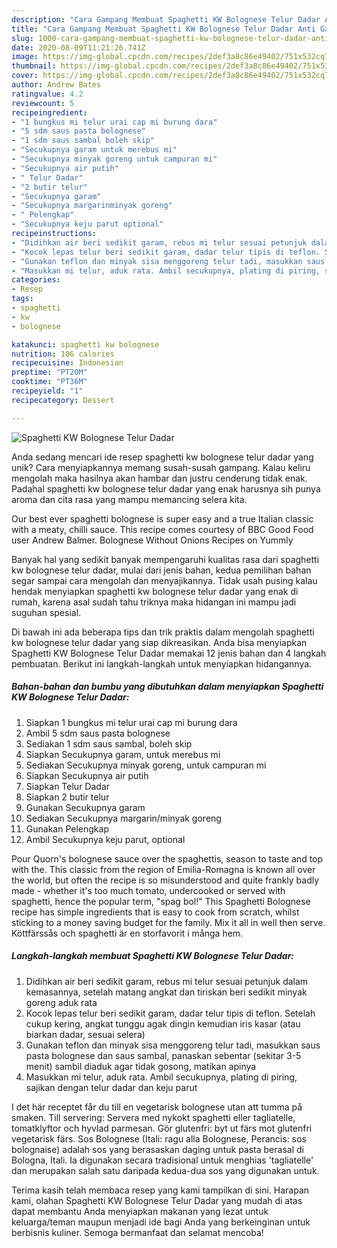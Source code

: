 ```yaml
---
description: "Cara Gampang Membuat Spaghetti KW Bolognese Telur Dadar Anti Gagal"
title: "Cara Gampang Membuat Spaghetti KW Bolognese Telur Dadar Anti Gagal"
slug: 1000-cara-gampang-membuat-spaghetti-kw-bolognese-telur-dadar-anti-gagal
date: 2020-08-09T11:21:26.741Z
image: https://img-global.cpcdn.com/recipes/2def3a8c86e49402/751x532cq70/spaghetti-kw-bolognese-telur-dadar-foto-resep-utama.jpg
thumbnail: https://img-global.cpcdn.com/recipes/2def3a8c86e49402/751x532cq70/spaghetti-kw-bolognese-telur-dadar-foto-resep-utama.jpg
cover: https://img-global.cpcdn.com/recipes/2def3a8c86e49402/751x532cq70/spaghetti-kw-bolognese-telur-dadar-foto-resep-utama.jpg
author: Andrew Bates
ratingvalue: 4.2
reviewcount: 5
recipeingredient:
- "1 bungkus mi telur urai cap mi burung dara"
- "5 sdm saus pasta bolognese"
- "1 sdm saus sambal boleh skip"
- "Secukupnya garam untuk merebus mi"
- "Secukupnya minyak goreng untuk campuran mi"
- "Secukupnya air putih"
- " Telur Dadar"
- "2 butir telur"
- "Secukupnya garam"
- "Secukupnya margarinminyak goreng"
- " Pelengkap"
- "Secukupnya keju parut optional"
recipeinstructions:
- "Didihkan air beri sedikit garam, rebus mi telur sesuai petunjuk dalam kemasannya, setelah matang angkat dan tiriskan beri sedikit minyak goreng aduk rata"
- "Kocok lepas telur beri sedikit garam, dadar telur tipis di teflon. Setelah cukup kering, angkat tunggu agak dingin kemudian iris kasar (atau biarkan dadar, sesuai selera)"
- "Gunakan teflon dan minyak sisa menggoreng telur tadi, masukkan saus pasta bolognese dan saus sambal, panaskan sebentar (sekitar 3-5 menit) sambil diaduk agar tidak gosong, matikan apinya"
- "Masukkan mi telur, aduk rata. Ambil secukupnya, plating di piring, sajikan dengan telur dadar dan keju parut"
categories:
- Resep
tags:
- spaghetti
- kw
- bolognese

katakunci: spaghetti kw bolognese 
nutrition: 106 calories
recipecuisine: Indonesian
preptime: "PT20M"
cooktime: "PT36M"
recipeyield: "1"
recipecategory: Dessert

---
```



![Spaghetti KW Bolognese Telur Dadar](https://img-global.cpcdn.com/recipes/2def3a8c86e49402/751x532cq70/spaghetti-kw-bolognese-telur-dadar-foto-resep-utama.jpg)

Anda sedang mencari ide resep spaghetti kw bolognese telur dadar yang unik? Cara menyiapkannya memang susah-susah gampang. Kalau keliru mengolah maka hasilnya akan hambar dan justru cenderung tidak enak. Padahal spaghetti kw bolognese telur dadar yang enak harusnya sih punya aroma dan cita rasa yang mampu memancing selera kita.

Our best ever spaghetti bolognese is super easy and a true Italian classic with a meaty, chilli sauce. This recipe comes courtesy of BBC Good Food user Andrew Balmer. Bolognese Without Onions Recipes on Yummly

Banyak hal yang sedikit banyak mempengaruhi kualitas rasa dari spaghetti kw bolognese telur dadar, mulai dari jenis bahan, kedua pemilihan bahan segar sampai cara mengolah dan menyajikannya. Tidak usah pusing kalau hendak menyiapkan spaghetti kw bolognese telur dadar yang enak di rumah, karena asal sudah tahu triknya maka hidangan ini mampu jadi suguhan spesial.


Di bawah ini ada beberapa tips dan trik praktis dalam mengolah spaghetti kw bolognese telur dadar yang siap dikreasikan. Anda bisa menyiapkan Spaghetti KW Bolognese Telur Dadar memakai 12 jenis bahan dan 4 langkah pembuatan. Berikut ini langkah-langkah untuk menyiapkan hidangannya.

<!--inarticleads1-->

##### Bahan-bahan dan bumbu yang dibutuhkan dalam menyiapkan Spaghetti KW Bolognese Telur Dadar:

1. Siapkan 1 bungkus mi telur urai cap mi burung dara
1. Ambil 5 sdm saus pasta bolognese
1. Sediakan 1 sdm saus sambal, boleh skip
1. Siapkan Secukupnya garam, untuk merebus mi
1. Sediakan Secukupnya minyak goreng, untuk campuran mi
1. Siapkan Secukupnya air putih
1. Siapkan  Telur Dadar
1. Siapkan 2 butir telur
1. Gunakan Secukupnya garam
1. Sediakan Secukupnya margarin/minyak goreng
1. Gunakan  Pelengkap
1. Ambil Secukupnya keju parut, optional


Pour Quorn&#39;s bolognese sauce over the spaghettis, season to taste and top with the. This classic from the region of Emilia-Romagna is known all over the world, but often the recipe is so misunderstood and quite frankly badly made - whether it&#39;s too much tomato, undercooked or served with spaghetti, hence the popular term, &#34;spag bol!&#34; This Spaghetti Bolognese recipe has simple ingredients that is easy to cook from scratch, whilst sticking to a money saving budget for the family. Mix it all in well then serve. Köttfärssås och spaghetti är en storfavorit i många hem. 

<!--inarticleads2-->

##### Langkah-langkah membuat Spaghetti KW Bolognese Telur Dadar:

1. Didihkan air beri sedikit garam, rebus mi telur sesuai petunjuk dalam kemasannya, setelah matang angkat dan tiriskan beri sedikit minyak goreng aduk rata
1. Kocok lepas telur beri sedikit garam, dadar telur tipis di teflon. Setelah cukup kering, angkat tunggu agak dingin kemudian iris kasar (atau biarkan dadar, sesuai selera)
1. Gunakan teflon dan minyak sisa menggoreng telur tadi, masukkan saus pasta bolognese dan saus sambal, panaskan sebentar (sekitar 3-5 menit) sambil diaduk agar tidak gosong, matikan apinya
1. Masukkan mi telur, aduk rata. Ambil secukupnya, plating di piring, sajikan dengan telur dadar dan keju parut


I det här receptet får du till en vegetarisk bolognese utan att tumma på smaken. Till servering: Servera med nykokt spaghetti eller tagliatelle, tomatklyftor och hyvlad parmesan. Gör glutenfri: byt ut färs mot glutenfri vegetarisk färs. Sos Bolognese (Itali: ragu alla Bolognese, Perancis: sos bolognaise) adalah sos yang berasaskan daging untuk pasta berasal di Bologna, Itali. Ia digunakan secara tradisional untuk menghias &#39;tagliatelle&#39; dan merupakan salah satu daripada kedua-dua sos yang digunakan untuk. 

Terima kasih telah membaca resep yang kami tampilkan di sini. Harapan kami, olahan Spaghetti KW Bolognese Telur Dadar yang mudah di atas dapat membantu Anda menyiapkan makanan yang lezat untuk keluarga/teman maupun menjadi ide bagi Anda yang berkeinginan untuk berbisnis kuliner. Semoga bermanfaat dan selamat mencoba!
